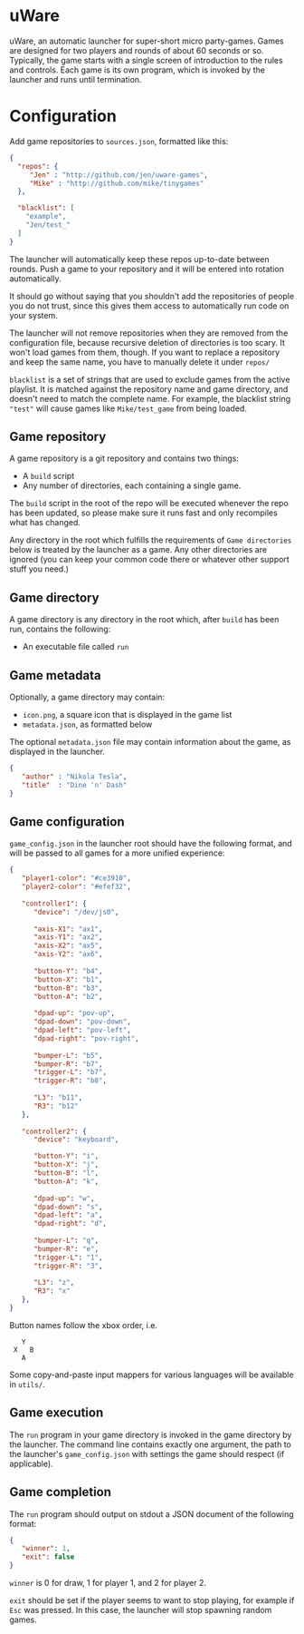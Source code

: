 # uWare
uWare, an automatic launcher for super-short micro party-games.
Games are designed for two players and rounds of about 60 seconds or so.
Typically, the game starts with a single screen of introduction to the rules and controls.
Each game is its own program, which is invoked by the launcher and runs until termination.


# Configuration
Add game repositories to `sources.json`, formatted like this:
```json
{
  "repos": {
     "Jen" : "http://github.com/jen/uware-games",
     "Mike" : "http://github.com/mike/tinygames"
  },

  "blacklist": [
    "example",
    "Jen/test_"
  ]
}
```

The launcher will automatically keep these repos up-to-date between rounds.
Push a game to your repository and it will be entered into rotation automatically.

It should go without saying that you shouldn't add the repositories of people you
do not trust, since this gives them access to automatically run code on your system.

The launcher will not remove repositories when they are removed from the configuration
file, because recursive deletion of directories is too scary. It won't load games
from them, though. If you want to replace a repository and keep the same name,
you have to manually delete it under `repos/`

`blacklist` is a set of strings that are used to exclude games from the active
playlist. It is matched against the repository name and game directory, and doesn't
need to match the complete name. For example, the blacklist string `"test"` will
cause games like `Mike/test_game` from being loaded.


## Game repository
A game repository is a git repository and contains two things:
* A `build` script
* Any number of directories, each containing a single game.

The `build` script in the root of the repo will be executed whenever the repo
has been updated, so please make sure it runs fast and only recompiles what has changed.

Any directory in the root which fulfills the requirements of `Game directories` below is treated
by the launcher as a game. Any other directories are ignored (you can keep your common code there
or whatever other support stuff you need.)


## Game directory
A game directory is any directory in the root which, after `build` has been run, contains the following:
* An executable file called `run`


## Game metadata
Optionally, a game directory may contain:
* `icon.png`, a square icon that is displayed in the game list
* `metadata.json`, as formatted below

The optional `metadata.json` file may contain information about the game, as displayed in the launcher.
```json
{
   "author" : "Nikola Tesla",
   "title"  : "Dine 'n' Dash"
}
```

## Game configuration
`game_config.json` in the launcher root should have the following format, and will be passed to all games
for a more unified experience:

```json
{
   "player1-color": "#ce3910",
   "player2-color": "#efef32",
   
   "controller1": {
      "device": "/dev/js0",
      
      "axis-X1": "ax1",
      "axis-Y1": "ax2",
      "axis-X2": "ax5",
      "axis-Y2": "ax6",
      
      "button-Y": "b4",
      "button-X": "b1",
      "button-B": "b3",
      "button-A": "b2",
      
      "dpad-up": "pov-up",
      "dpad-down": "pov-down",
      "dpad-left": "pov-left",
      "dpad-right": "pov-right",
      
      "bumper-L": "b5",
      "bumper-R": "b7",
      "trigger-L": "b7",
      "trigger-R": "b8",
      
      "L3": "b11",
      "R3": "b12"
   },
   
   "controller2": {
      "device": "keyboard",

      "button-Y": "i",
      "button-X": "j",
      "button-B": "l",
      "button-A": "k",
      
      "dpad-up": "w",
      "dpad-down": "s",
      "dpad-left": "a",
      "dpad-right": "d",
      
      "bumper-L": "q",
      "bumper-R": "e",
      "trigger-L": "1",
      "trigger-R": "3",
      
      "L3": "z",
      "R3": "x"
   },
}
```

Button names follow the xbox order, i.e.
```
   Y
 X   B
   A
```

Some copy-and-paste input mappers for various languages will be available in `utils/`.

## Game execution
The `run` program in your game directory is invoked in the game directory by the launcher.
The command line contains exactly one argument, the path to the launcher's `game_config.json` with settings
the game should respect (if applicable).

## Game completion
The `run` program should output on stdout a JSON document of the following format:
```json
{
   "winner": 1,
   "exit": false
}
```
`winner` is 0 for draw, 1 for player 1, and 2 for player 2.

`exit` should be set if the player seems to want to stop playing, for example if `Esc` was pressed.
In this case, the launcher will stop spawning random games.
